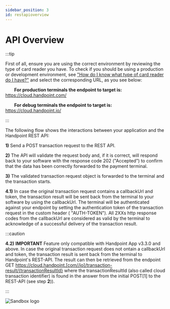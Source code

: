 ```yaml
---
sidebar_position: 3
id: restapioverview
---
```


# API Overview


:::tip

First of all, ensure you are using the correct environment by reviewing the type of card reader you have. To check if you should be using a production or development environment, see ["How do I know what type of card reader do I have?"](https://hndpt.co/39utmzi) and select the corresponding URL, as you see below:

  **For production terminals the endpoint to target is:** https://cloud.handpoint.com/

  **For debug terminals the endpoint to target is:** https://cloud.handpoint.io/

:::


The following flow shows the interactions between your application and the Handpoint REST API:

**1)** Send a POST transaction request to the REST API.

**2)** The API will validate the request body and, if it is correct, will respond back to your software with the response code 202 ("Accepted”) to confirm that the data has been correctly forwarded to the payment terminal.

**3)** The validated transaction request object is forwarded to the terminal and the transaction starts.

**4.1)** In case the original transaction request contains a callbackUrl and token, the transaction result will be sent back from the terminal to your software by using the callbackUrl. The terminal will be authenticated against your endpoint by setting the authentication token of the transaction request in the custom header ( "AUTH-TOKEN"). All 2XXs http response codes from the callbackUrl are considered as valid by the terminal to acknowledge of a successful delivery of the transaction result.

:::caution

**4.2)** **IMPORTANT** Feature only compatible with Handpoint App v3.3.0 and above. In case the original transaction request does not ontain a callbackUrl and token, the transaction result is sent back from the terminal to Handpoint's REST-API. The result can then be retrieved from the endpoint GET https://cloud.handpoint.[com//io]/transaction-result/{transactionResultId} where the transactionResultId (also called cloud transaction identifier) is found in the answer from the initial POST[1] to the REST-API (see step **2**)).

:::




![Sandbox logo](/img/RestApiDiagram)
